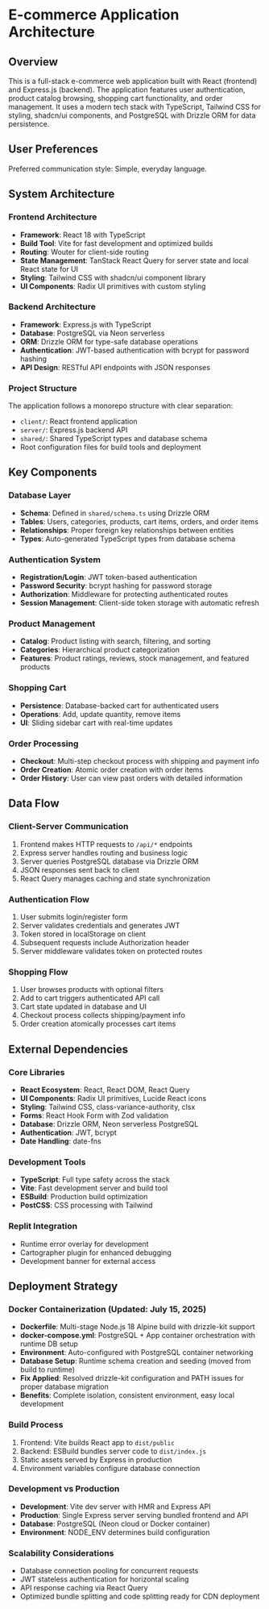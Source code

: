# E-commerce Application Architecture

## Overview

This is a full-stack e-commerce web application built with React (frontend) and Express.js (backend). The application features user authentication, product catalog browsing, shopping cart functionality, and order management. It uses a modern tech stack with TypeScript, Tailwind CSS for styling, shadcn/ui components, and PostgreSQL with Drizzle ORM for data persistence.

## User Preferences

Preferred communication style: Simple, everyday language.

## System Architecture

### Frontend Architecture
- **Framework**: React 18 with TypeScript
- **Build Tool**: Vite for fast development and optimized builds
- **Routing**: Wouter for client-side routing
- **State Management**: TanStack React Query for server state and local React state for UI
- **Styling**: Tailwind CSS with shadcn/ui component library
- **UI Components**: Radix UI primitives with custom styling

### Backend Architecture
- **Framework**: Express.js with TypeScript
- **Database**: PostgreSQL via Neon serverless
- **ORM**: Drizzle ORM for type-safe database operations
- **Authentication**: JWT-based authentication with bcrypt for password hashing
- **API Design**: RESTful API endpoints with JSON responses

### Project Structure
The application follows a monorepo structure with clear separation:
- `client/`: React frontend application
- `server/`: Express.js backend API
- `shared/`: Shared TypeScript types and database schema
- Root configuration files for build tools and deployment

## Key Components

### Database Layer
- **Schema**: Defined in `shared/schema.ts` using Drizzle ORM
- **Tables**: Users, categories, products, cart items, orders, and order items
- **Relationships**: Proper foreign key relationships between entities
- **Types**: Auto-generated TypeScript types from database schema

### Authentication System
- **Registration/Login**: JWT token-based authentication
- **Password Security**: bcrypt hashing for password storage
- **Authorization**: Middleware for protecting authenticated routes
- **Session Management**: Client-side token storage with automatic refresh

### Product Management
- **Catalog**: Product listing with search, filtering, and sorting
- **Categories**: Hierarchical product categorization
- **Features**: Product ratings, reviews, stock management, and featured products

### Shopping Cart
- **Persistence**: Database-backed cart for authenticated users
- **Operations**: Add, update quantity, remove items
- **UI**: Sliding sidebar cart with real-time updates

### Order Processing
- **Checkout**: Multi-step checkout process with shipping and payment info
- **Order Creation**: Atomic order creation with order items
- **Order History**: User can view past orders with detailed information

## Data Flow

### Client-Server Communication
1. Frontend makes HTTP requests to `/api/*` endpoints
2. Express server handles routing and business logic
3. Server queries PostgreSQL database via Drizzle ORM
4. JSON responses sent back to client
5. React Query manages caching and state synchronization

### Authentication Flow
1. User submits login/register form
2. Server validates credentials and generates JWT
3. Token stored in localStorage on client
4. Subsequent requests include Authorization header
5. Server middleware validates token on protected routes

### Shopping Flow
1. User browses products with optional filters
2. Add to cart triggers authenticated API call
3. Cart state updated in database and UI
4. Checkout process collects shipping/payment info
5. Order creation atomically processes cart items

## External Dependencies

### Core Libraries
- **React Ecosystem**: React, React DOM, React Query
- **UI Components**: Radix UI primitives, Lucide React icons
- **Styling**: Tailwind CSS, class-variance-authority, clsx
- **Forms**: React Hook Form with Zod validation
- **Database**: Drizzle ORM, Neon serverless PostgreSQL
- **Authentication**: JWT, bcrypt
- **Date Handling**: date-fns

### Development Tools
- **TypeScript**: Full type safety across the stack
- **Vite**: Fast development server and build tool
- **ESBuild**: Production build optimization
- **PostCSS**: CSS processing with Tailwind

### Replit Integration
- Runtime error overlay for development
- Cartographer plugin for enhanced debugging
- Development banner for external access

## Deployment Strategy

### Docker Containerization (Updated: July 15, 2025)
- **Dockerfile**: Multi-stage Node.js 18 Alpine build with drizzle-kit support
- **docker-compose.yml**: PostgreSQL + App container orchestration with runtime DB setup
- **Environment**: Auto-configured with PostgreSQL container networking
- **Database Setup**: Runtime schema creation and seeding (moved from build to runtime)
- **Fix Applied**: Resolved drizzle-kit configuration and PATH issues for proper database migration
- **Benefits**: Complete isolation, consistent environment, easy local development

### Build Process
1. Frontend: Vite builds React app to `dist/public`
2. Backend: ESBuild bundles server code to `dist/index.js`
3. Static assets served by Express in production
4. Environment variables configure database connection

### Development vs Production
- **Development**: Vite dev server with HMR and Express API
- **Production**: Single Express server serving bundled frontend and API
- **Database**: PostgreSQL (Neon cloud or Docker container)
- **Environment**: NODE_ENV determines build configuration

### Scalability Considerations
- Database connection pooling for concurrent requests
- JWT stateless authentication for horizontal scaling
- API response caching via React Query
- Optimized bundle splitting and code splitting ready for CDN deployment
